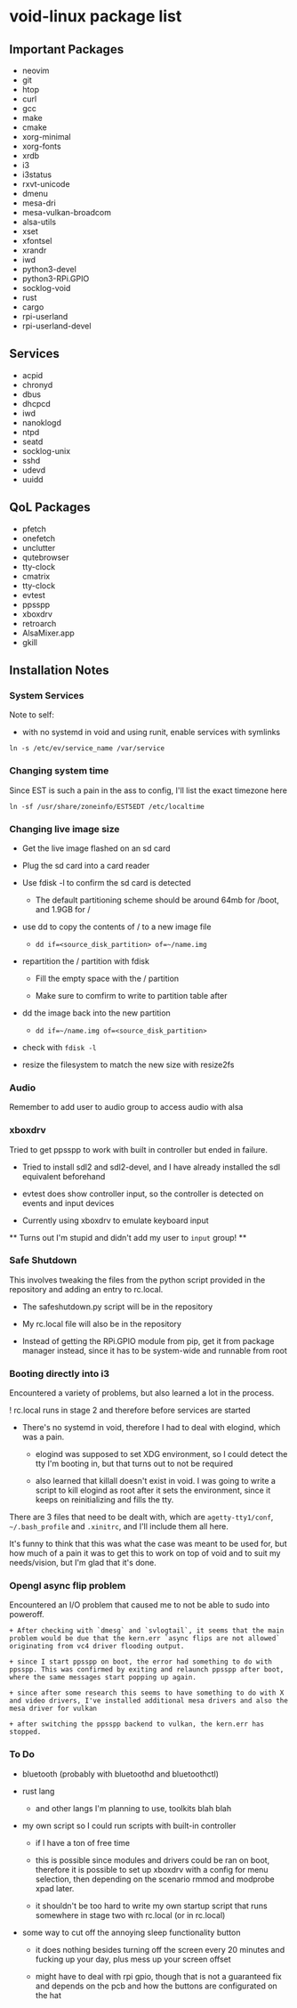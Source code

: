 # void-linux package list

## Important Packages

+ neovim
+ git
+ htop
+ curl
+ gcc
+ make
+ cmake
+ xorg-minimal
+ xorg-fonts
+ xrdb
+ i3
+ i3status
+ rxvt-unicode
+ dmenu
+ mesa-dri
+ mesa-vulkan-broadcom
+ alsa-utils
+ xset
+ xfontsel
+ xrandr
+ iwd
+ python3-devel
+ python3-RPi.GPIO
+ socklog-void
+ rust
+ cargo
+ rpi-userland
+ rpi-userland-devel

## Services

+ acpid
+ chronyd
+ dbus
+ dhcpcd
+ iwd
+ nanoklogd
+ ntpd
+ seatd
+ socklog-unix
+ sshd
+ udevd
+ uuidd

## QoL Packages

+ pfetch
+ onefetch
+ unclutter
+ qutebrowser
+ tty-clock
+ cmatrix
+ tty-clock
+ evtest
+ ppsspp
+ xboxdrv
+ retroarch
+ AlsaMixer.app
+ gkill

## Installation Notes

### System Services

Note to self:

+ with no systemd in void and using runit, enable services with symlinks

`ln -s /etc/ev/service_name /var/service`

### Changing system time

Since EST is such a pain in the ass to config, I'll list the exact timezone here

`ln -sf /usr/share/zoneinfo/EST5EDT /etc/localtime`

### Changing live image size

+ Get the live image flashed on an sd card

+ Plug the sd card into a card reader

+ Use fdisk -l to confirm the sd card is detected

	+ The default partitioning scheme should be around 64mb for /boot, and 1.9GB for /

+ use dd to copy the contents of / to a new image file

	+ `dd if=<source_disk_partition> of=~/name.img`

+ repartition the / partition with fdisk

	+ Fill the empty space with the / partition

	+ Make sure to comfirm to write to partition table after

+ dd the image back into the new partition

 	+ `dd if=~/name.img of=<source_disk_partition>`

+ check with `fdisk -l`

+ resize the filesystem to match the new size with resize2fs

### Audio

Remember to add user to audio group to access audio with alsa

### xboxdrv

Tried to get ppsspp to work with built in controller but ended in failure.

+ Tried to install sdl2 and sdl2-devel, and I have already installed the sdl equivalent beforehand

+ evtest does show controller input, so the controller is detected on events and input devices

+ Currently using xboxdrv to emulate keyboard input

** Turns out I'm stupid and didn't add my user to `input` group! **

### Safe Shutdown

This involves tweaking the files from the python script provided in the repository and adding an entry to rc.local.

+ The safeshutdown.py script will be in the repository

+ My rc.local file will also be in the repository

+ Instead of getting the RPi.GPIO module from pip, get it from package manager instead, since it has to be system-wide and runnable from root

### Booting directly into i3

Encountered a variety of problems, but also learned a lot in the process.

! rc.local runs in stage 2 and therefore before services are started

+ There's no systemd in void, therefore I had to deal with elogind, which was a pain.

	+ elogind was supposed to set XDG environment, so I could detect the tty I'm booting in, but that turns out to not be required

	+ also learned that killall doesn't exist in void. I was going to write a script to kill elogind as root after it sets the environment, since it keeps on reinitializing and fills the tty.

There are 3 files that need to be dealt with, which are `agetty-tty1/conf`, `~/.bash_profile` and `.xinitrc`, and I'll include them all here.

It's funny to think that this was what the case was meant to be used for, but how much of a pain it was to get this to work on top of void and to suit my needs/vision, but I'm glad that it's done.

### Opengl async flip problem

Encountered an I/O problem that caused me to not be able to sudo into poweroff.

	+ After checking with `dmesg` and `svlogtail`, it seems that the main problem would be due that the kern.err `async flips are not allowed` originating from vc4 driver flooding output.
	
	+ since I start ppsspp on boot, the error had something to do with ppsspp. This was confirmed by exiting and relaunch ppsspp after boot, where the same messages start popping up again.
	
	+ since after some research this seems to have something to do with X and video drivers, I've installed additional mesa drivers and also the mesa driver for vulkan
	
	+ after switching the ppsspp backend to vulkan, the kern.err has stopped.

### To Do

+ bluetooth (probably with bluetoothd and bluetoothctl)

+ rust lang

	+ and other langs I'm planning to use, toolkits blah blah

+ my own script so I could run scripts with built-in controller

	+ if I have a ton of free time

	+ this is possible since modules and drivers could be ran on boot, therefore it is possible to set up xboxdrv with a config for menu selection, then depending on the scenario rmmod and modprobe xpad later.

	+ it shouldn't be too hard to write my own startup script that runs somewhere in stage two with rc.local (or in rc.local)

+ some way to cut off the annoying sleep functionality button

	+ it does nothing besides turning off the screen every 20 minutes and fucking up your day, plus mess up your screen offset

	+ might have to deal with rpi gpio, though that is not a guaranteed fix and depends on the pcb and how the buttons are configurated on the hat
